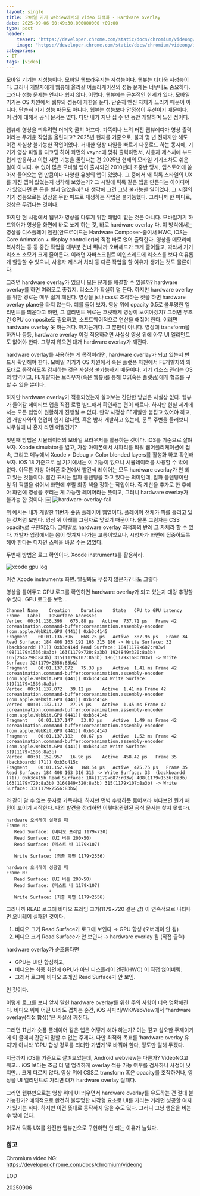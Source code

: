 ```yaml
---
layout: single
title: 모바일 기기 webiew에서의 video 최적화 - Hardware overlay
date: 2025-09-06 00:49:30.000000000 +09:00
type: post
header:
    teaser: "https://developer.chrome.com/static/docs/chromium/videong/image/diagram-rendering-flow-57e1870f47599_1920.png"
    image: "https://developer.chrome.com/static/docs/chromium/videong/image/diagram-rendering-flow-57e1870f47599_1920.png"
categories:
- IT
tags: [video]
---
```


모바일 기기는 저성능이다. 모바일 웹브라우저는 저성능이다. 웹뷰는 더더욱 저성능이다. 그러니 개발자에게 웹뷰에 올라갈 어플리케이션의 성능 문제는 너무나도 중요하다. 그러나 성능 문제는 언제나 쉽지 않다. 어렵다. 웹뷰에는 근본적인 한계가 있다. 모바일 기기는 OS 차원에서 웹뷰의 성능에 제한을 둔다. 단순히 엔진 자체가 느리기 때문이 아니다. 단순히 기기 성능 때문도 아니다. 웹뷰는 성능보다 안정성이 우선이기 때문이다. 이 점에 대해서 공식 문서는 없다. 다만 내가 지난 십 수 년 동안 개발하며 느낀 점이다. 

웹뷰에 영상을 띄우려면 더더욱 골치 아프다. 가뜩이나 느려 터진 웹뷰에다가 영상 출력이라는 무거운 작업을 올린다고?  2025년 현재를 기준으로, 불과 몇 년 전까지만 해도 이건 사실상 불가능한 작업이었다. 거대한 영상 파일을 빠르게 다운로드 하는 동시에, 기기가 영상 파일을 디코딩 하여 화면의 vsync에 맞춰 출력하면서, 사용자 제스처에 부드럽게 반응하고 이런 저런 기능을 돌린다는 건 2025년 현재의 모바일 기기조차도 쉬운 일이 아니다. 수 없이 많은 모바일 앱이 출시되던 2010년대 초중반 당시, 앱스토어에 쏟아져 들어오는 앱 만큼이나 다양한 유형의 앱이 있었다. 그 중에서 왜 틱톡 스타일의 UX를 가진 앱이 없었는지 생각해 보았는가? 그 시절에 틱톡 같은 앱을 만든다는 아이디어가 있었다면 큰 돈을 벌지 않았을까? 내 생각에 그건 그냥 불가능한 일이었다. 그 시절의 기기 성능으로는 영상을 무한 피드로 재생하는 작업은 불가능했다. 그러니까 한 마디로, 영상은 무겁다는 것이다.

하지만 현 시점에서 웹뷰가 영상을 다루기 위한 해법이 없는 것은 아니다. 모바일기기 하드웨어가 영상을 화면에 바로 쏘게 하는 것, 바로 hardware overlay 다. 이 방식에서는 영상을 디스플레이 엔진(안드로이드는 Hardware Composer-줄여서 HWC, iOS는 Core Animation + display controller)에 직접 바로 얹어 출력한다. 영상을 메모리에 복사하는 등 등 중간 작업을 대부분 건너 뛰니까 오버헤드가 크게 줄어들고, 따라서 기기 리소스 소모가 크게 줄어든다. 이러면 자바스크립트 메인스레드에 리소스를 보다 여유롭게 할당할 수 있으니, 사용자 제스쳐 처리 등 다른 작업을 할 여유가 생기는 것도 물론이다.

그러면 hardware overlay가 있으니 모든 문제를 해결할 수 있을까? hardware overlay를 하면 여러모로 좋겠지. 리소스가 확실히 덜 든다. 하지만 hardware overlay를 위한 경로는 매우 쉽게 깨진다. 영상을 js나 css로 조작하는 짓을 하면 hardware overlay plane을 타지 않는다. 예를 들어 보자.  영상 위에 opacity 0.5로 불투명한 엘리먼트를 띄운다고 하면, 그 엘리먼트 뒤로는 흐릿하게 영상이 보여야겠지? 그러면 무조건 GPU composite도 필요하고, 소프트웨어적으로 연산을 해줘야 한다. 이러면 hardware overlay 못 하는거다. 깨지는거다. 그 뿐만이 아니다. 영상에 transform을 하거나 등등, hardware overlay 이걸 적용하려면 사실상 영상 위에 아무 UI 엘리먼트도 없어야 한다. 그렇지 않으면 대개 hardware overlay가 깨진다.

hardware overlay를 사용하는 게 목적이라면, hardware overlay가 되고 있는지 반드시 확인해야 한다. 모바일 기기가 OS 차원에서 혹은 플랫폼 차원에서 FE개발자의 의도대로 동작하도록 강제하는 것은 사실상 불가능하기 때문이다. 기기 리소스 관리는 OS의 영역이고, FE개발자는 브라우저(혹은 웹뷰)를 통해 OS(혹은 플랫폼)에게 협조를 구할 수 있을 뿐이다.

하지만 hardware overlay가 적용되었는지 살펴보는 간단한 방법은 사실상 없다. 웹뷰가 들어갈 네이티브 앱을 직접 로컬 빌드해서 확인하는 편이 빠르다. 하지만 현실 세계에서는 모든 협업이 원활하게 진행될 수 없다. 만약 사정상 FE개발만 붙잡고 있어야 하고, 앱 개발자와의 협업이 쉽지 않다면, 혹은 밤새 개발하고 있는데, 문득 주변을 둘러보니 사무실에 나 혼자 라면 어쩔건가?

첫번째 방법은 시뮬레이터의 모바일 브라우저를 활용하는 것이다. iOS를 기준으로 살펴보자. Xcode simulator를 열고, 가상 아이폰에서 사파리를 띄워 웹어플리케이션에 접속, 그리고 메뉴에서 Xcode > Debug > Color blended layers를 활성화 하고 확인해보자. iOS 18 기준으로 실 기기에서는 이 기능이 없으니 시뮬레이터를 사용할 수 밖에 없다. 아무튼 가상 아이폰 화면에서 빨간색 레이어는 모두 hardware overlay가 안 되고 있는 것들이다. 빨간 표시는 알파 블렌딩을 하고 있다는 의미인데, 알파 블렌딩이란 앞 뒤 픽셀을 섞어서 화면에 뿌릴 최종 색을 정하는 작업이다. 즉 계산을 추가로 한 후에야 화면에 영상을 뿌리는 게 가능한 레이어라는 뜻이고, 그러니 hardware overlay가 불가능 한 것이다.
￼
![hardware-overlay-fail](/assets/images/2025-09-05-hardware-overlay/hardware-overlay-fail.png)

위 예시는 내가 개발한 11번가 숏폼 플레이어 웹앱이다. 플레이어 전체가 피를 흘리고 있는 것처럼 보인다. 영상 위 아래를 그림자로 덮었기 때문이다. 물론 그림자는 CSS opacity로 구현되었다. 그야말로 hardware overlay 최적화의 반례 그 자체라 할 수 있다. 개발자 입장에서는 몸이 찢겨져 나가는 고통이었으나, 시청자가 화면에 집중하도록 해야 한다는 디자인 스펙을 바꿀 수는 없었다.

두번째 방법은 로그 확인이다. Xcode instruments를 활용하라. 

![xcode gpu log](/assets/images/2025-09-05-hardware-overlay/xcode%20gpu%20log.png)

이건 Xcode instruments 화면. 얼핏봐도 무섭지 않은가? 나도 그렇다

영상을 틀어두고 GPU 로그를 확인하면 hardware overlay가 되고 있는지 대강 추정할 수 있다. GPU 로그를 보면…

```
Channel Name	Creation	Duration	State	CPU to GPU Latency	Frame	Label	IOSurface Accesses	
Vertex	00:01.136.396	675.88 µs	Active	737.71 µs	Frame 42	coreanimation.command-buffer:coreanimation.assembly-encoder  (com.apple.WebKit.GPU (441)) 0xb3c4145		
Fragment	00:01.136.396	668.25 µs	Active	387.96 µs	Frame 34	Read Surface: 184 408 163 192 165 315 186 -> Write Surface: 32  (backboardd (71)) 0xb3c414d	Read Surface: 184(1179×687:r03w) 408(1179×1536:8a3b) 163(1179×720:8a3b) 192(849×320:8a3b) 165(264×798:8a3b) 315(1179×107:8a3b) 186(1179×168:r03w) -> Write Surface: 32(1179×2556:83b&)	
Fragment	00:01.137.072	75.38 µs	Active	1.41 ms	Frame 42	coreanimation.command-buffer:coreanimation.assembly-encoder  (com.apple.WebKit.GPU (441)) 0xb3c4144	Write Surface: 319(1179×1536:8a3b)	
Vertex	00:01.137.072	39.12 µs	Active	1.41 ms	Frame 42	coreanimation.command-buffer:coreanimation.assembly-encoder  (com.apple.WebKit.GPU (441)) 0xb3c4148		
Vertex	00:01.137.112	27.79 µs	Active	1.45 ms	Frame 42	coreanimation.command-buffer:coreanimation.assembly-encoder  (com.apple.WebKit.GPU (441)) 0xb3c414b		
Fragment	00:01.137.147	33.83 µs	Active	1.49 ms	Frame 42	coreanimation.command-buffer:coreanimation.assembly-encoder  (com.apple.WebKit.GPU (441)) 0xb3c4147		
Fragment	00:01.137.182	60.67 µs	Active	1.52 ms	Frame 42	coreanimation.command-buffer:coreanimation.assembly-encoder  (com.apple.WebKit.GPU (441)) 0xb3c414a	Write Surface: 319(1179×1536:8a3b)	
Vertex	00:01.152.957	16.96 µs	Active	458.42 µs	Frame 35	  (backboardd (71)) 0xb3c415c		
Fragment	00:01.152.974	168.54 µs	Active	475.75 µs	Frame 35	Read Surface: 184 408 163 316 315 -> Write Surface: 33  (backboardd (71)) 0xb3c415b	Read Surface: 184(1179×687:r03w) 408(1179×1536:8a3b) 163(1179×720:8a3b) 316(849×320:8a3b) 315(1179×107:8a3b) -> Write Surface: 33(1179×2556:83b&)	
```

와 같이 알 수 없는 문자로 가득하다. 하지만 면벽 수행하듯 뚫어져라 쳐다보면	 뭔가 패턴이 보이기 시작한다. 나의 발견을 정리하면 이렇다(관련된 공식 문서는 찾지 못했다).

```
hardware 오버레이 실패일 때
Frame N:
   Read Surface: (비디오 프레임 1179×720)
   Read Surface: (UI 버튼 200×50)
   Read Surface: (텍스트 바 1179×107)
                ↓
   Write Surface: (최종 화면 1179×2556)
```

```
hardware 오버레이 성공일 때
Frame N:
   Read Surface: (UI 버튼 200×50)
   Read Surface: (텍스트 바 1179×107)
                ↓
   Write Surface: (최종 화면 1179×2556)
```

그러니까 READ 로그에 비디오 프레임 크기(1179×720 같은 값) 이 연속적으로 나타나면 오버레이 실패인 것이다.
1. 비디오 크기 Read Surface가 로그에 보인다 → GPU 합성 (오버레이 안 됨)
2. 비디오 크기 Read Surface가 안 보인다 → hardware overlay 됨 (직접 출력)

hardware overlay가 순조롭다면
* GPU는 UI만 합성하고,
* 비디오는 최종 화면에 GPU가 아닌 디스플레이 엔진(HWC) 이 직접 얹어버림.
* 그래서 로그에 비디오 프레임 Read Surface가 안 보임.

인 것이다.

이렇게 로그를 보니 앞서 말한 hardware overlay를 위한 주의 사항이 더욱 명확해진다. 비디오 위에 어떤 UI라도 겹치는 순간, iOS 사파리/WKWebView에서 “hardware overlay(직접 합성)”은 사실상 깨진다.

그러면 11번가 숏폼 플레이어 같은 앱은 어떻게 해야 하는가? 이는 깊고 심오한 주제이기에 이 글에서 간단히 말할 수 없는 주제다. 다만 최적화 목표를 ‘hardware overlay 유지’가 아니라 ‘GPU 합성 경로를 최대한 가볍게’로 바꿔야 한다, 정도만 말해 두겠다.

지금까지 iOS를 기준으로 살펴보았는데, Android webview는 다른가? VideoNG고 뭐고… iOS 보다는 조금 더 덜 엄격하게 overlay 적용 가능 여부를 검사하니 사정이 낫지만… 크게 다르지 않다. 영상 위에 CSS로 transform 혹은 opacity를 조작하거나, 영상을 UI 엘리먼트로 가리면 대개 hardware overlay 실패다. 

그러면 웹뷰만으로는 영상 위에 UI 띄우면서 hardware overlay를 유도하는 건 절대 불가능한가? 예외적으로 완전히 불투명한 사각형 요소로 UI를 가리는 거라면 성공할 여지가 있기는 하다. 하지만 이건 뜻대로 동작하지 않을 수도 있다. 그러니 그냥 행운을 비는 수 밖에 없다.

이로서 틱톡 UX를 완전한 웹뷰만으로 구현하면 안 되는 이유가 늘었다.

### 참고

Chromium video NG: https://developer.chrome.com/docs/chromium/videong

EOD

20250906
